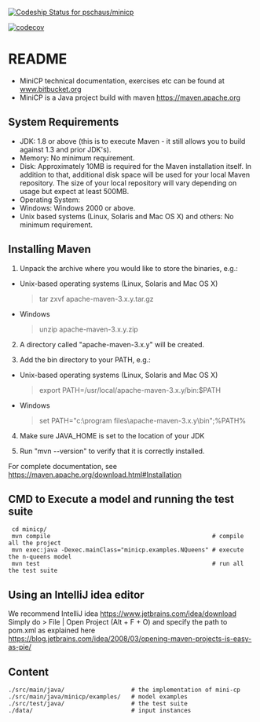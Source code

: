 
[ ![Codeship Status for pschaus/minicp](https://app.codeship.com/projects/c5b42a30-bb10-0134-c1e5-0a15df6d3688/status?branch=master)](https://app.codeship.com/projects/195547)

[![codecov](https://codecov.io/bb/pschaus/minicp/branch/master/graph/badge.svg?token=zAUOtKaB64)](https://codecov.io/bb/pschaus/minicp)


# README #

* MiniCP technical documentation, exercises etc 
can be found at www.bitbucket.org
* MiniCP is a Java project build with maven https://maven.apache.org




System Requirements
-------------------

* JDK:
 1.8 or above (this is to execute Maven - it still allows you to build against 1.3
 and prior JDK's).
* Memory:
 No minimum requirement.
* Disk:
 Approximately 10MB is required for the Maven installation itself. In addition to
 that, additional disk space will be used for your local Maven repository. The size
 of your local repository will vary depending on usage but expect at least 500MB.
* Operating System:
 * Windows: Windows 2000 or above.
 * Unix based systems (Linux, Solaris and Mac OS X) and others: No minimum requirement.

Installing Maven
----------------

1. Unpack the archive where you would like to store the binaries, e.g.:

 - Unix-based operating systems (Linux, Solaris and Mac OS X)
 
   > tar zxvf apache-maven-3.x.y.tar.gz
   
 - Windows
   
   > unzip apache-maven-3.x.y.zip

2. A directory called "apache-maven-3.x.y" will be created.

3. Add the bin directory to your PATH, e.g.:

 - Unix-based operating systems (Linux, Solaris and Mac OS X)
   
   > export PATH=/usr/local/apache-maven-3.x.y/bin:$PATH
   
 - Windows
   
   > set PATH="c:\program files\apache-maven-3.x.y\bin";%PATH%

4. Make sure JAVA_HOME is set to the location of your JDK

5. Run "mvn --version" to verify that it is correctly installed.


For complete documentation, see https://maven.apache.org/download.html#Installation


CMD to Execute a model and running the test suite
--------------------------------------------------

```
 cd minicp/
 mvn compile                                              # compile all the project
 mvn exec:java -Dexec.mainClass="minicp.examples.NQueens" # execute the n-queens model
 mvn test                                                 # run all the test suite
```

Using an IntelliJ idea editor
--------------------------------------------------

We recommend IntelliJ idea https://www.jetbrains.com/idea/download
Simply do > File | Open Project (Alt + F + O) and specify the path to pom.xml
as explained here
https://blog.jetbrains.com/idea/2008/03/opening-maven-projects-is-easy-as-pie/

Content
-------------

```
./src/main/java/                   # the implementation of mini-cp
./src/main/java/minicp/examples/   # model examples
./src/test/java/                   # the test suite
./data/                            # input instances
```




